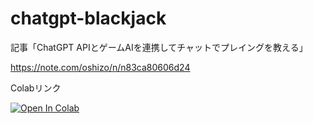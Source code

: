 # chatgpt-blackjack

記事「ChatGPT APIとゲームAIを連携してチャットでプレイングを教える」

https://note.com/oshizo/n/n83ca80606d24

Colabリンク

<a target="_blank" href="https://colab.research.google.com/github/oshizo/chatgpt-blackjack/blob/main/chatgpt_blackjack.ipynb">
  <img src="https://colab.research.google.com/assets/colab-badge.svg" alt="Open In Colab"/>
</a>
